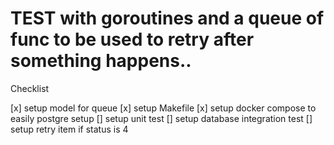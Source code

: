 # TEST with goroutines and a queue of func to be used to retry after something happens..

Checklist

[x] setup model for queue
[x] setup Makefile
[x] setup docker compose to easily postgre setup
[] setup unit test
[] setup database integration test
[] setup retry item if status is 4
